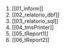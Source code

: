 1. [[01_inform]]
2. [[02_relatorio_dbf]]
3. [[03_relatorio_sql]]
4. [[04_tmsPrinter]]
5. [[05_tReport1]]
6. [[06_tReport2]]